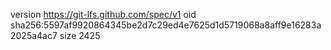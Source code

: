 version https://git-lfs.github.com/spec/v1
oid sha256:5597af9920864345be2d7c29ed4e7625d1d5719068a8aff9e16283a2025a4ac7
size 2425
